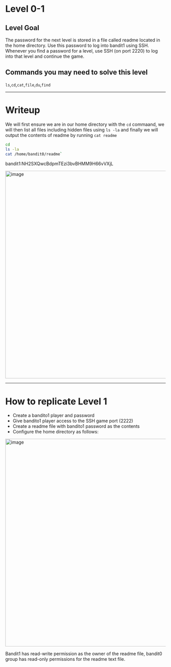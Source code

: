 # Level 0-1

## Level Goal
The password for the next level is stored in a file called readme located in the home directory. Use this password to log into bandit1 using SSH. Whenever you find a password for a level, use SSH (on port 2220) to log into that level and continue the game.

## Commands you may need to solve this level
`ls`,`cd`,`cat`,`file`,`du`,`find`

---
# Writeup
We will first ensure we are in our home directory with the `cd` commaand, we will then list all files including hidden files using `ls -la` and finally we will output the contents of readme by running `cat readme`

```bash
cd
ls -la
cat /home/bandit0/readme`
```
bandit1:NH2SXQwcBdpmTEzi3bvBHMM9H66vVXjL

<img width="650" alt="image" src="https://github.com/rmcmillan34/bandito/assets/16860457/f70e47a9-02f7-45a7-a2c1-26e631e14cc9">

---
# How to replicate Level 1
- Create a bandito1 player and password
- Give bandito1 player access to the SSH game port (2222)
- Create a readme file with bandito1 password as the contents
- Configure the home directory as follows:
  
<img width="650" alt="image" src="https://github.com/rmcmillan34/bandito/assets/16860457/601c90b1-2fda-4f29-a2c0-ab83bd52934d">

Bandit1 has read-write permission as the owner of the readme file, bandit0 group has read-only permissions for the readme text file.

